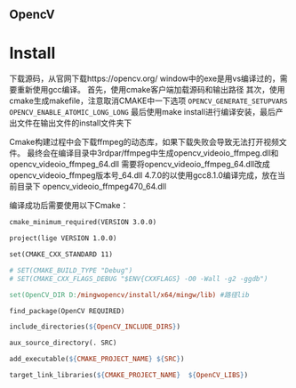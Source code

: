 ## OpencV
# Install
下载源码，从官网下载https://opencv.org/
window中的exe是用vs编译过的，需要重新使用gcc编译。
首先，使用cmake客户端加载源码和输出路径
其次，使用cmake生成makefile，注意取消CMAKE中一下选项
 `OPENCV_GENERATE_SETUPVARS`
 `OPENCV_ENABLE_ATOMIC_LONG_LONG`
最后使用make install进行编译安装，最后产出文件在输出文件的install文件夹下

Cmake构建过程中会下载ffmpeg的动态库，如果下载失败会导致无法打开视频文件。
最终会在编译目录中3rdpar/ffmpeg中生成opencv_videoio_ffmpeg.dll和opencv_videoio_ffmpeg_64.dll
需要将opencv_videoio_ffmpeg_64.dll改成opencv_videoio_ffmpeg版本号_64.dll
4.7.0的以使用gcc8.1.0编译完成，放在当前目录下
opencv_videoio_ffmpeg470_64.dll


编译成功后需要使用以下Cmake：
```makefile
cmake_minimum_required(VERSION 3.0.0)

project(lige VERSION 1.0.0)

set(CMAKE_CXX_STANDARD 11)

# SET(CMAKE_BUILD_TYPE "Debug")
# SET(CMAKE_CXX_FLAGS_DEBUG "$ENV{CXXFLAGS} -O0 -Wall -g2 -ggdb")

set(OpenCV_DIR D:/mingwopencv/install/x64/mingw/lib) #路径lib

find_package(OpenCV REQUIRED)

include_directories(${OpenCV_INCLUDE_DIRS})

aux_source_directory(. SRC)

add_executable(${CMAKE_PROJECT_NAME} ${SRC})

target_link_libraries(${CMAKE_PROJECT_NAME}  ${OpenCV_LIBS})
```